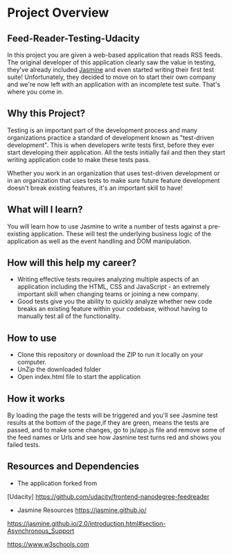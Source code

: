 # Project Overview
## Feed-Reader-Testing-Udacity 

In this project you are given a web-based application that reads RSS feeds. The original developer of this application clearly saw the value in testing, they've already included [Jasmine](http://jasmine.github.io/) and even started writing their first test suite! Unfortunately, they decided to move on to start their own company and we're now left with an application with an incomplete test suite. That's where you come in.
			 																																																										  																																																																																	   
## Why this Project?
						  
Testing is an important part of the development process and many organizations practice a standard of development known as "test-driven development". This is when developers write tests first, before they ever start developing their application. All the tests initially fail and then they start writing application code to make these tests pass.

Whether you work in an organization that uses test-driven development or in an organization that uses tests to make sure future feature development doesn't break existing features, it's an important skill to have!
																																																																																	   													 
## What will I learn?

You will learn how to use Jasmine to write a number of tests against a pre-existing application. These will test the underlying business logic of the application as well as the event handling and DOM manipulation.


## How will this help my career?

* Writing effective tests requires analyzing multiple aspects of an application including the HTML, CSS and JavaScript - an extremely important skill when changing teams or joining a new company.
* Good tests give you the ability to quickly analyze whether new code breaks an existing feature within your codebase, without having to manually test all of the functionality.

## How to use

* Clone this repository or download the ZIP to run it locally on your computer.
* UnZip the downloaded folder
* Open index.html file to start the application

## How it works

By loading the page the tests will be triggered and 
you'll see Jasmine test results at the bottom of the page,if they are green, means the tests are passed,
and to make some changes, go to js/app.js file and remove some of the feed names or Urls and see how Jasmine test turns red and shows you failed tests.

## Resources and Dependencies

* The application forked from

[Udacity] https://github.com/udacity/frontend-nanodegree-feedreader

* Jasmine Resources
https://jasmine.github.io/

https://jasmine.github.io/2.0/introduction.html#section-Asynchronous_Support

https://www.w3schools.com


